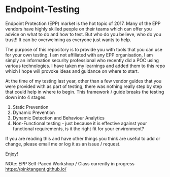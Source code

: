 # Endpoint-Testing
Endpoint Protection (EPP) market is the hot topic of 2017. Many of the EPP vendors have highly skilled people on their teams which can offer you advice on what to do and how to test. But who do you believe, who do you trust!! It can be overwelming as everyone just wants to help.

The purpose of this repository is to provide you with tools that you can use for your own testing. I am not affiliated with any EPP organisation, I am simply an information security professional who recently did a POC using various technologies. I have taken my learnings and added them to this repo which I hope will provoke ideas and guidance on where to start.

At the time of my testing last year, other than a few vendor guides that you were provided with as part of testing, there was nothing really step by step that could help in where to begin. This framework / guide breaks the testing down into 4 stages. 

1) Static Prevention
2) Dynamic Prevention
3) Dynamic Detection and Behaviour Analytics
4) Non-Functional testing - just because it is effective against your functional requirements, is it the right fit for your environment?

If you are reading this and have other things you think are useful to add or change, please email me or log it as an issue / request.

Enjoy!

NOte: EPP Self-Paced Workshop / Class currently in progress https://pinktangent.github.io/

